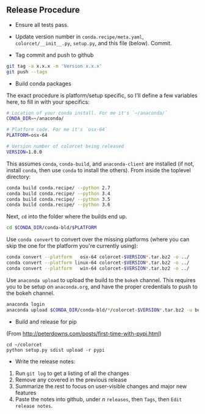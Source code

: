 ## Release Procedure

- Ensure all tests pass.

- Update version number in `conda.recipe/meta.yaml`, `colorcet/__init__.py`,
  `setup.py`, and this file (below). Commit.

- Tag commit and push to github

```bash
git tag -a x.x.x -m 'Version x.x.x'
git push --tags
```

- Build conda packages

The exact procedure is platform/setup specific, so I'll define a few variables
here, to fill in with your specifics:

```bash
# Location of your conda install. For me it's `~/anaconda/`
CONDA_DIR=~/anaconda/

# Platform code. For me it's `osx-64`
PLATFORM=osx-64

# Version number of colorcet being released
VERSION=1.0.0
```

This assumes `conda`, `conda-build`, and `anaconda-client` are installed (if
not, install `conda`, then use `conda` to install the others). From inside the
toplevel directory:

```bash
conda build conda.recipe/ --python 2.7
conda build conda.recipe/ --python 3.4
conda build conda.recipe/ --python 3.5
conda build conda.recipe/ --python 3.6
```

Next, `cd` into the folder where the builds end up.

```bash
cd $CONDA_DIR/conda-bld/$PLATFORM
```

Use `conda convert` to convert over the missing platforms (where you
can skip the one for the platform you're currently using):

```bash
conda convert --platform   osx-64 colorcet-$VERSION*.tar.bz2 -o ../
conda convert --platform linux-64 colorcet-$VERSION*.tar.bz2 -o ../
conda convert --platform   win-64 colorcet-$VERSION*.tar.bz2 -o ../
```

Use `anaconda upload` to upload the build to the `bokeh` channel. This requires
you to be setup on `anaconda.org`, and have the proper credentials to push to
the bokeh channel.

```bash
anaconda login
anaconda upload $CONDA_DIR/conda-bld/*/colorcet-$VERSION*.tar.bz2 -u bokeh
```

- Build and release for pip

(From http://peterdowns.com/posts/first-time-with-pypi.html)

```
cd ~/colorcet
python setup.py sdist upload -r pypi
```


- Write the release notes:

 1. Run `git log` to get a listing of all the changes
 2. Remove any covered in the previous release
 3. Summarize the rest to focus on user-visible changes and major new features
 4. Paste the notes into github, under *n* `releases`, then `Tags`, then `Edit release notes`.
